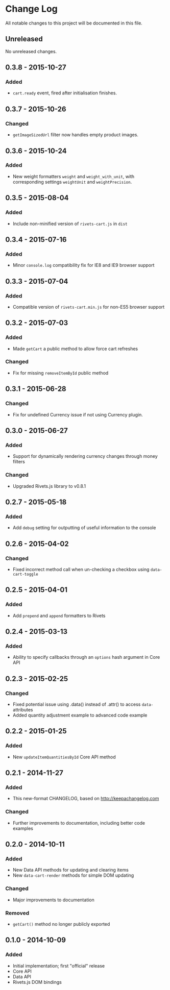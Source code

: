 # Change Log
All notable changes to this project will be documented in this file.

## Unreleased
No unreleased changes.

## 0.3.8 - 2015-10-27
### Added
- `cart.ready` event, fired after initialisation finishes.

## 0.3.7 - 2015-10-26
### Changed
- `getImageSizedUrl` filter now handles empty product images.

## 0.3.6 - 2015-10-24
### Added
- New weight formatters `weight` and `weight_with_unit`, with corresponding
  settings `weightUnit` and `weightPrecision`.

## 0.3.5 - 2015-08-04
### Added
- Include non-minified version of `rivets-cart.js` in `dist`

## 0.3.4 - 2015-07-16
### Added
- Minor `console.log` compatibility fix for IE8 and IE9 browser support

## 0.3.3 - 2015-07-04
### Added
- Compatible version of `rivets-cart.min.js` for non-ES5 browser support

## 0.3.2 - 2015-07-03
### Added
- Made `getCart` a public method to allow force cart refreshes 

### Changed
- Fix for missing `removeItemById` public method 

## 0.3.1 - 2015-06-28
### Changed
- Fix for undefined Currency issue if not using Currency plugin.

## 0.3.0 - 2015-06-27
### Added
- Support for dynamically rendering currency changes through money filters

### Changed
- Upgraded Rivets.js library to v0.8.1

## 0.2.7 - 2015-05-18
### Added
- Add `debug` setting for outputting of useful information to the console

## 0.2.6 - 2015-04-02
### Changed
- Fixed incorrect method call when un-checking a checkbox using `data-cart-toggle`

## 0.2.5 - 2015-04-01
### Added
- Add `prepend` and `append` formatters to Rivets

## 0.2.4 - 2015-03-13
### Added
- Ability to specify callbacks through an `options` hash argument in Core API

## 0.2.3 - 2015-02-25
### Changed
- Fixed potential issue using .data() instead of .attr() to access `data-` attributes
- Added quantity adjustment example to advanced code example

## 0.2.2 - 2015-01-25
### Added
- New `updateItemQuantitiesById` Core API method

## 0.2.1 - 2014-11-27
### Added
- This new-format CHANGELOG, based on http://keepachangelog.com

### Changed
- Further improvements to documentation, including better code examples

## 0.2.0 - 2014-10-11
### Added
- New Data API methods for updating and clearing items
- New `data-cart-render` methods for simple DOM updating

### Changed
- Major improvements to documentation

### Removed
- `getCart()` method no longer publicly exported

## 0.1.0 - 2014-10-09
### Added
- Initial implementation; first "official" release
- Core API
- Data API
- Rivets.js DOM bindings
